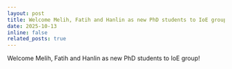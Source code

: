 ```yaml
---
layout: post
title: Welcome Melih, Fatih and Hanlin as new PhD students to IoE group!
date: 2025-10-13
inline: false
related_posts: true
---
```


Welcome Melih, Fatih and Hanlin as new PhD students to IoE group!
